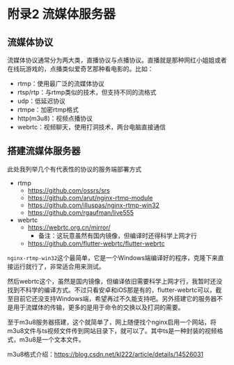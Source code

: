 # 附录2 流媒体服务器

## 流媒体协议

流媒体协议通常分为两大类，直播协议与点播协议。直播就是那种网红小姐姐或者在线玩游戏的，点播类似爱奇艺那种看电影的。比如：

- rtmp：使用最广泛的流媒体协议
- rtsp/rtp：与rtmp类似的技术，但支持不同的流格式
- udp：低延迟协议
- rtmpe：加密rtmp格式
- http(m3u8)：视频点播协议
- webrtc：视频聊天，使用打洞技术，两台电脑直接通信

## 搭建流媒体服务器

此处我列举几个有代表性的协议的服务端部署方式

- rtmp
	+ <https://github.com/ossrs/srs>
	+ <https://github.com/arut/nginx-rtmp-module>
	+ <https://github.com/illuspas/nginx-rtmp-win32>
	+ <https://github.com/rgaufman/live555>
- webrtc
	+ <https://webrtc.org.cn/mirror/>
		* 备注：这玩意虽然有国内镜像，但编译时还得科学上网才行
	+ <https://github.com/flutter-webrtc/flutter-webrtc>

`nginx-rtmp-win32`这个最简单，它是一个Windows端编译好的程序，克隆下来直接运行就行了，非常适合用来测试。

然后webrtc这个，虽然是国内镜像，但编译依旧需要科学上网才行，我暂时还没找到不科学的编译方式。不过只看安卓和iOS那是有的，flutter-webrtc可以，截至目前它还没支持Windows端，希望再过不久能支持吧。另外搭建它的服务器不是用于流媒体的传输，更多的是用于命令的交换以及打洞的需要。

至于m3u8服务器搭建，这个就简单了，网上随便找个nginx启用一个网站，将m3u8文件与ts视频文件传到网站目录下，就可以了。其中ts是一种封装的视频格式，m3u8是一个文本文件。

m3u8格式介绍：<https://blog.csdn.net/kl222/article/details/14526031>
